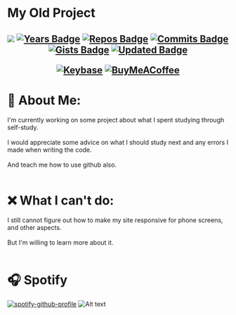 # My Old Project
<h2 align="center">
  
[![](https://komarev.com/ghpvc/?username=jeffersonfed&label=Profile%20Visits&color=blue&style=flat)](#top)
[![Years Badge](https://badges.pufler.dev/years/jeffersonfed?&label=Years&color=blue&icon=5&pretty=false&style=flat)](#top)
[![Repos Badge](https://badges.pufler.dev/repos/jeffersonfed?&color=blue)](#top)
[![Commits Badge](https://badges.pufler.dev/commits/all/jeffersonfed?&label=Overall%20Commits&color=blue&icon=5&pretty=false&style=flat)](#top)
[![Gists Badge](https://badges.pufler.dev/gists/jeffersonfed?&color=blue)](https://gist.github.com/jeffersonfed)
[![Updated Badge](https://badges.pufler.dev/updated/jeffersonfed/jeffersonfed?&color=blue)](#top)

[![Keybase](https://img.shields.io/badge/Keybase-black?style=flat&logo=keybase&logoColor=orange)](https://keybase.io/jeffersonfed)
[![BuyMeACoffee](https://img.shields.io/badge/Support%20Me-ffdd00?&style=flat&logo=buy-me-a-coffee&logoColor=black)](https://buymeacoffee.com/jeffersonfed)

</h2>

# 💫 About Me:
I'm currently working on some project about what I spent studying through self-study.<br><br>I would appreciate some advice on what I should study next and any errors I made when writing the code.<br><br> And teach me how to use github also. <br><br>

# ❌ What I can't do: 
I still cannot figure out how to make my site responsive for phone screens, and other aspects.<br><br>
But I'm willing to learn more about it.<br><br>

# 🎧 Spotify
[![spotify-github-profile](https://spotify-github-profile.vercel.app/api/view?uid=215lqconp3eomcjzwaufygfri&cover_image=true&theme=default&show_offline=true&background_color=121212&interchange=true)](https://spotify-github-profile.vercel.app/api/view?uid=215lqconp3eomcjzwaufygfri&redirect=true)
![Alt text](https://spotify-recently-played-readme.vercel.app/api?user=215lqconp3eomcjzwaufygfri)

<!--
## 🌐 Socials:
[![Instagram](https://img.shields.io/badge/Instagram-%23E4405F.svg?logo=Instagram&logoColor=white)](https://www.instagram.com/ritchmi.shl) 

# 💻 Tech Stack:
![CSS3](https://img.shields.io/badge/css3-%231572B6.svg?style=for-the-badge&logo=css3&logoColor=white) ![JavaScript](https://img.shields.io/badge/javascript-%23323330.svg?style=for-the-badge&logo=javascript&logoColor=%23F7DF1E) ![HTML5](https://img.shields.io/badge/html5-%23E34F26.svg?style=for-the-badge&logo=html5&logoColor=white) ![Canva](https://img.shields.io/badge/Canva-%2300C4CC.svg?style=for-the-badge&logo=Canva&logoColor=white)



  ## 💰 You can help me by Donating
  [![BuyMeACoffee](https://img.shields.io/badge/Buy%20Me%20a%20Coffee-ffdd00?style=for-the-badge&logo=buy-me-a-coffee&logoColor=black)](https://buymeacoffee.com/jeffersonfed) [![Ko-Fi](https://img.shields.io/badge/Ko--fi-F16061?style=for-the-badge&logo=ko-fi&logoColor=white)](https://ko-fi.com/jeffersonfed)-->
